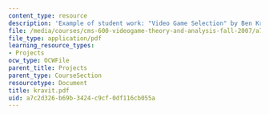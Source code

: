 ```yaml
---
content_type: resource
description: 'Example of student work: "Video Game Selection" by Ben Kravit.'
file: /media/courses/cms-600-videogame-theory-and-analysis-fall-2007/a7c2d326b69b3424c9cf0df116cb055a_kravit.pdf
file_type: application/pdf
learning_resource_types:
- Projects
ocw_type: OCWFile
parent_title: Projects
parent_type: CourseSection
resourcetype: Document
title: kravit.pdf
uid: a7c2d326-b69b-3424-c9cf-0df116cb055a
---
```

